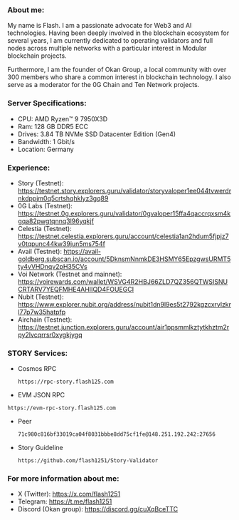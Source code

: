 ### About me:
My name is Flash. I am a passionate advocate for Web3 and AI technologies. Having been deeply involved in the blockchain ecosystem for several years, I am currently dedicated to operating validators and full nodes across multiple networks with a particular interest in Modular blockchain projects.

Furthermore, I am the founder of Okan Group, a local community with over 300 members who share a common interest in blockchain technology. I also serve as a moderator for the 0G Chain and Ten Network projects.

### Server Specifications:
- CPU: AMD Ryzen™ 9 7950X3D
- Ram: 128 GB DDR5 ECC
- Drives: 3.84 TB NVMe SSD Datacenter Edition (Gen4)
- Bandwidth: 1 Gbit/s
- Location: Germany

### Experience:
- Story (Testnet): https://testnet.story.explorers.guru/validator/storyvaloper1ee044tvwerdrnkdppjm0q5crtshqhklyz3gq89
- 0G Labs (Testnet): https://testnet.0g.explorers.guru/validator/0gvaloper15ffa4qaccrqxsm4kgqa82pwgtqnnq3l96yqkjf
- Celestia (Testnet): https://testnet.celestia.explorers.guru/account/celestia1an2hdum5fjpjz7v0tqpunc44kw39jun5ms754f
- Avail (Testnet): https://avail-goldberg.subscan.io/account/5DknsmNnmkDE3HSMY65EpzgwsURMT5ty4vVHDnqv2pH35CVs
- Voi Network (Testnet and mainnet): https://voirewards.com/wallet/WSVG4R2HBJ66ZLD7QZ356QTWSISNUCRTARV7YEQFMHE4AHIIQD4FOUEGCI
- Nubit (Testnet): https://www.explorer.nubit.org/address/nubit1dn9l9es5t2792kgzcxrvlzkrl77p7w35hatpfp
- Airchain (Testnet): https://testnet.junction.explorers.guru/account/air1ppsmmlkztytkhztm2rpy2lvcqrrsr0xygkjygq

### STORY Services:
- Cosmos RPC
  ```
  https://rpc-story.flash125.com
  ```
 - EVM JSON RPC
  ```
  https://evm-rpc-story.flash125.com
  ```   
- Peer
  ```
  71c980c816bf33019ca04f8031bbbe8dd75cf1fe@148.251.192.242:27656
  ```
- Story Guideline
  ```
  https://github.com/flash1251/Story-Validator
  ```
### For more information about me:
  - X (Twitter): https://x.com/flash1251
  - Telegram: https://t.me/flash1251
  - Discord (Okan group): https://discord.gg/cuXqBceTTC
